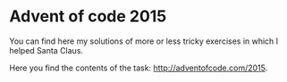 # Advent of code 2015

You can find here my solutions of more or less tricky exercises in which I helped Santa Claus. 

Here you find the contents of the task: http://adventofcode.com/2015.
